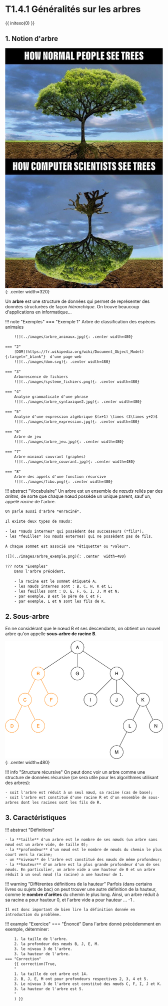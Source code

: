 # T1.4.1 Généralités sur les arbres

{{ initexo(0) }}

## 1. Notion d'arbre

![](../images/normal-people-see-trees-computer-scientists-see-trees.jpeg){: .center width=320} 

Un **arbre** est une structure de données qui permet de représenter des données structurées de façon *hiérarchique*. On trouve beaucoup d'applications en informatique...

!!! note "Exemples"
    === "Exemple 1"
        Arbre de classification des espèces animales
        
        ![](../images/arbre_animaux.jpg){: .center width=480} 
    
    === "2"
        [DOM](https://fr.wikipedia.org/wiki/Document_Object_Model){:target="_blank"}  d'une page web
        ![](../images/dom.svg){: .center width=480} 
    
    === "3"
        Arborescence de fichiers
        ![](../images/systeme_fichiers.png){: .center width=480} 

    === "4"
        Analyse grammaticale d'une phrase
        ![](../images/arbre_syntaxique2.jpg){: .center width=480} 
    
    === "5"
        Analyse d'une expression algébrique $(x+1) \times (3\times y+2)$
        ![](../images/arbre_expression.jpg){: .center width=480}
    
    === "6"
        Arbre de jeu
        ![](../images/arbre_jeu.jpg){: .center width=480}

    === "7"
        Arbre minimal couvrant (graphes)
        ![](../images/arbre_couvrant.jpg){: .center width=480} 

    === "8"
        Arbre des appels d'une fonction récursive
        ![](../images/fibo.png){: .center width=480} 


!!! abstract "Vocabulaire"
    Un arbre est un ensemble de *nœuds* reliés par des *arêtes*, de sorte que chaque nœud possède un unique parent, sauf un, appelé *racine* de l'arbre.

    On parle aussi d'arbre *enraciné*.

    Il existe deux types de nœuds:

    - les *nœuds internes* qui possèdent des successeurs (*fils*);
    - les *feuilles* (ou nœuds externes) qui ne possèdent pas de fils.

    À chaque sommet est associé une *étiquette* ou *valeur*.

    ![](../images/arbre_exemple.png){: .center  width=480} 

    ??? note "Exemples"
        Dans l'arbre précédent,

        - la racine est le sommet étiqueté A;
        - les nœuds internes sont : B, C, H, K et L;
        - les feuilles sont : D, E, F, G, I, J, M et N;
        - par exemple, B est le père de C et F;
        - par exemple, L et N sont les fils de K.

## 2. Sous-arbre

En ne considérant que le nœud B et ses descendants, on obtient un nouvel arbre qu'on appelle **sous-arbre de racine B**.

![](../images/arbre_exemple2.png){: .center width=480} 

!!! info "Structure récursive"
    On peut donc voir un arbre comme une structure de données récursive (ce sera utile pour les algorithmes utilisant des arbres): 

    - soit l'arbre est réduit à un seul nœud, sa racine (cas de base);
    - soit l'arbre est constitué d'une racine R et d'un ensemble de sous-arbres dont les racines sont les fils de R.

## 3. Caractéristiques

!!! abstract "Définitions"

    - la **taille** d'un arbre est le nombre de ses nœuds (un arbre sans nœud est un arbre vide, de taille 0);
    - la **profondeur** d'un nœud est le nombre de nœuds du chemin le plus court vers la racine;
    - un **niveau** de l'arbre est constitué des nœuds de même profondeur;
    - la **hauteur** d'un arbre est la plus grande profondeur d'un de ses nœuds. En particulier, un arbre vide a une hauteur de 0 et un arbre réduit à un seul nœud (la racine) a une hauteur de 1.

!!! warning "Différentes définitions de la hauteur"
    Parfois (dans certains livres ou sujets de bac) on peut trouver une autre définition de la hauteur, comme le **nombre d'arêtes** du chemin le plus long.
    Ainsi, un arbre réduit à sa racine a pour hauteur 0, et l'arbre vide a pour hauteur ... -1 .

    Il est donc important de bien lire la définition donnée en introduction du problème.

!!! example "Exercice"
    === "Énoncé" 
        Dans l'arbre donné précédemment en exemple, déterminer:

        1. la taille de l'arbre.
        2. la profondeur des nœuds B, J, E, M.
        3. le niveau 3 de l'arbre.
        3. la hauteur de l'arbre.
    === "Correction" 
        {{ correction(True, 
        "
        1. la taille de cet arbre est 14.
        2. B, J, E, M ont pour profondeurs respectives 2, 3, 4 et 5.
        3. Le niveau 3 de l'arbre est constitué des nœuds C, F, I, J et K.
        3. la hauteur de l'arbre est 5.
        "
        ) }}
